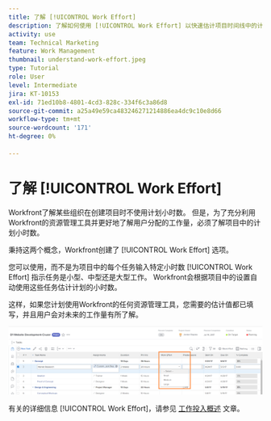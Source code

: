 ```yaml
---
title: 了解 [!UICONTROL Work Effort]
description: 了解如何使用 [!UICONTROL Work Effort] 以快速估计项目时间线中的计划小时数。
activity: use
team: Technical Marketing
feature: Work Management
thumbnail: understand-work-effort.jpeg
type: Tutorial
role: User
level: Intermediate
jira: KT-10153
exl-id: 71ed10b8-4801-4cd3-828c-334f6c3a86d8
source-git-commit: a25a49e59ca483246271214886ea4dc9c10e8d66
workflow-type: tm+mt
source-wordcount: '171'
ht-degree: 0%

---
```


# 了解 [!UICONTROL Work Effort]

Workfront了解某些组织在创建项目时不使用计划小时数。 但是，为了充分利用Workfront的资源管理工具并更好地了解用户分配的工作量，必须了解项目中的计划小时数。

秉持这两个概念，Workfront创建了 [!UICONTROL Work Effort] 选项。

您可以使用，而不是为项目中的每个任务输入特定小时数 [!UICONTROL Work Effort] 指示任务是小型、中型还是大型工作。 Workfront会根据项目中的设置自动使用这些任务估计计划的小时数。

这样，如果您计划使用Workfront的任何资源管理工具，您需要的估计值都已填写，并且用户会对未来的工作量有所了解。

![使用的项目任务列表 [!UICONTROL Work Effort] 列](assets/planner-fund-work-effort.png)

有关的详细信息 [!UICONTROL Work Effort]，请参见 [工作投入概述](https://experienceleague.adobe.com/docs/workfront/using/manage-work/tasks/task-information/work-effort.html?lang=en) 文章。
